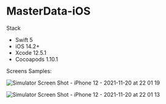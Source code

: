 # MasterData-iOS

Stack

* Swift 5
* iOS 14.2+
* Xcode 12.5.1
* Cocoapods 1.10.1


Screens Samples:

![Simulator Screen Shot - iPhone 12 - 2021-11-20 at 22 01 19](https://user-images.githubusercontent.com/16417174/142745576-4945d839-9239-45a1-b4b9-d91346cf83fd.png)

![Simulator Screen Shot - iPhone 12 - 2021-11-20 at 22 01 13](https://user-images.githubusercontent.com/16417174/142745580-3d7c4417-fb95-4686-958a-627ddb959d46.png)
